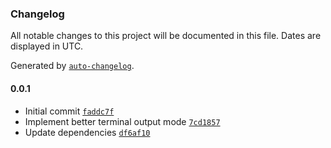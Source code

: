 ### Changelog

All notable changes to this project will be documented in this file. Dates are displayed in UTC.

Generated by [`auto-changelog`](https://github.com/CookPete/auto-changelog).

#### 0.0.1

- Initial commit [`faddc7f`](https://github.com/yamiteru/benchpress/commit/faddc7f735b71715bfc554d02d088a03be8d47b2)
- Implement better terminal output mode [`7cd1857`](https://github.com/yamiteru/benchpress/commit/7cd18572eb7e4613f2d4a7b0a7cfdd9a6a21edb1)
- Update dependencies [`df6af10`](https://github.com/yamiteru/benchpress/commit/df6af106d93d6ada78a6a9cbcc9931c8b3daf9b1)
